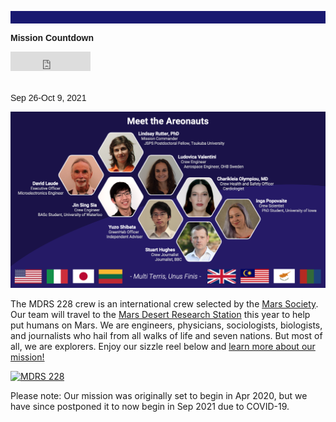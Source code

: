 <p align="center" style="padding: 10px; color: Gainsboro; background-color: MidnightBlue">
  
  <font face="arial"><b>Mission Countdown</b><br></font>
  
<iframe src="https://free.timeanddate.com/countdown/i74octvf/n220/cf12/cm0/cu4/ct0/cs0/cac000/co0/cr0/ss0/cac000/cpc000/pcbbb/tceac8d5/fs100/szw320/szh135/iso2021-05-09T23:59:59/pd2" allowTransparency="true" frameborder="0" width="128" height="31"></iframe>

<br><font face="arial">Sep 26-Oct 9, 2021</font>
</p>

![Image description](Crew.png)

The MDRS 228 crew is an international crew selected by the [Mars Society](https://www.marssociety.org/). Our team will travel to the [Mars Desert Research Station](https://mdrs.marssociety.org/about-the-mdrs/) this year to help put humans on Mars. We are engineers, physicians, sociologists, biologists, and journalists who hail from all walks of life and seven nations. But most of all, we are explorers. Enjoy our sizzle reel below and [learn more about our mission!](mission.md)

[![MDRS 228](https://raw.githubusercontent.com/mdrs228/mdrs228.github.io/master/sizzleReel.png)](https://youtu.be/kisycVLO6k8 "Mars Desert Research Station Crew 228")

Please note: Our mission was originally set to begin in Apr 2020, but we have since postponed it to now begin in Sep 2021 due to COVID-19. 